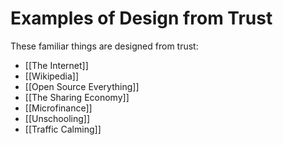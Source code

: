 # Examples of Design from Trust

These familiar things are designed from trust: 

 - [[The Internet]]
 - [[Wikipedia]]
 - [[Open Source Everything]]
 - [[The Sharing Economy]]
 - [[Microfinance]]
 - [[Unschooling]]
 - [[Traffic Calming]]

